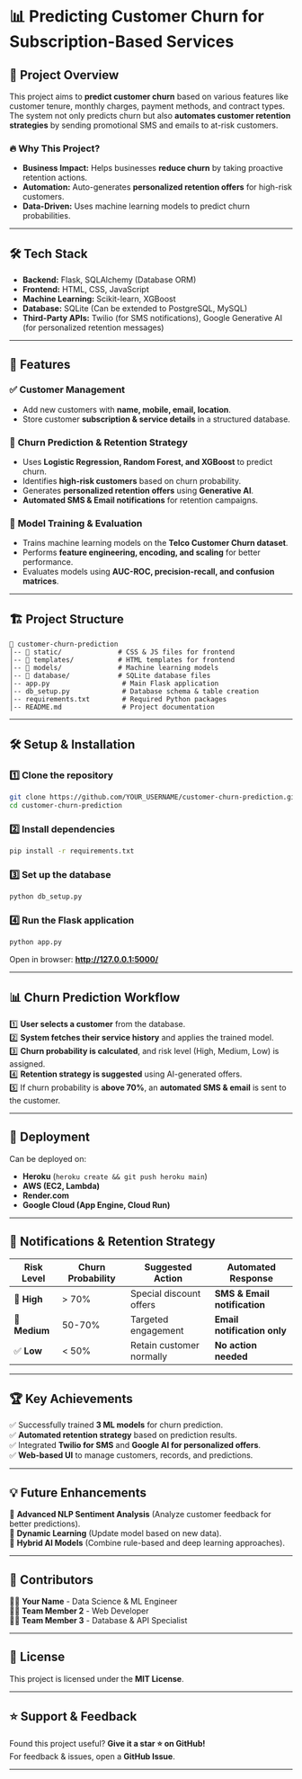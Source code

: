 # 📊 Predicting Customer Churn for Subscription-Based Services 

## 🚀 Project Overview  
This project aims to **predict customer churn** based on various features like customer tenure, monthly charges, payment methods, and contract types. The system not only predicts churn but also **automates customer retention strategies** by sending promotional SMS and emails to at-risk customers.  

### 🔥 **Why This Project?**
- **Business Impact:** Helps businesses **reduce churn** by taking proactive retention actions.  
- **Automation:** Auto-generates **personalized retention offers** for high-risk customers.  
- **Data-Driven:** Uses machine learning models to predict churn probabilities.  

---

## 🛠️ **Tech Stack**
- **Backend:** Flask, SQLAlchemy (Database ORM)  
- **Frontend:** HTML, CSS, JavaScript  
- **Machine Learning:** Scikit-learn, XGBoost  
- **Database:** SQLite (Can be extended to PostgreSQL, MySQL)  
- **Third-Party APIs:** Twilio (for SMS notifications), Google Generative AI (for personalized retention messages)  

---

## 📌 **Features**
### ✅ Customer Management  
- Add new customers with **name, mobile, email, location**.  
- Store customer **subscription & service details** in a structured database.  

### 🔮 **Churn Prediction & Retention Strategy**
- Uses **Logistic Regression, Random Forest, and XGBoost** to predict churn.  
- Identifies **high-risk customers** based on churn probability.  
- Generates **personalized retention offers** using **Generative AI**.  
- **Automated SMS & Email notifications** for retention campaigns.  

### 📡 **Model Training & Evaluation**
- Trains machine learning models on the **Telco Customer Churn dataset**.  
- Performs **feature engineering, encoding, and scaling** for better performance.  
- Evaluates models using **AUC-ROC, precision-recall, and confusion matrices**.  

---

## 🏗️ **Project Structure**
```
📂 customer-churn-prediction
│-- 📁 static/              # CSS & JS files for frontend
│-- 📁 templates/           # HTML templates for frontend
│-- 📁 models/              # Machine learning models
│-- 📁 database/            # SQLite database files
│-- app.py                  # Main Flask application
│-- db_setup.py             # Database schema & table creation
│-- requirements.txt        # Required Python packages
│-- README.md               # Project documentation
```

---

## 🛠️ **Setup & Installation**
### 1️⃣ **Clone the repository**
```bash
git clone https://github.com/YOUR_USERNAME/customer-churn-prediction.git
cd customer-churn-prediction
```

### 2️⃣ **Install dependencies**
```bash
pip install -r requirements.txt
```

### 3️⃣ **Set up the database**
```bash
python db_setup.py
```

### 4️⃣ **Run the Flask application**
```bash
python app.py
```
Open in browser: **http://127.0.0.1:5000/**  

---

## 📊 **Churn Prediction Workflow**
1️⃣ **User selects a customer** from the database.  
2️⃣ **System fetches their service history** and applies the trained model.  
3️⃣ **Churn probability is calculated**, and risk level (High, Medium, Low) is assigned.  
4️⃣ **Retention strategy is suggested** using AI-generated offers.  
5️⃣ If churn probability is **above 70%**, an **automated SMS & email** is sent to the customer.  

---

## 📡 **Deployment**
Can be deployed on:
- **Heroku** (`heroku create && git push heroku main`)
- **AWS (EC2, Lambda)**
- **Render.com**
- **Google Cloud (App Engine, Cloud Run)**

---

## 📧 **Notifications & Retention Strategy**
| Risk Level  | Churn Probability | Suggested Action | Automated Response |
|-------------|------------------|------------------|--------------------|
| 🚨 **High** | > 70% | Special discount offers | **SMS & Email notification** |
| 🤔 **Medium** | 50-70% | Targeted engagement | **Email notification only** |
| ✅ **Low** | < 50% | Retain customer normally | **No action needed** |

---

## 🏆 **Key Achievements**
✅ Successfully trained **3 ML models** for churn prediction.  
✅ **Automated retention strategy** based on prediction results.  
✅ Integrated **Twilio for SMS** and **Google AI for personalized offers**.  
✅ **Web-based UI** to manage customers, records, and predictions.  

---

## 💡 **Future Enhancements**
🔹 **Advanced NLP Sentiment Analysis** (Analyze customer feedback for better predictions).  
🔹 **Dynamic Learning** (Update model based on new data).  
🔹 **Hybrid AI Models** (Combine rule-based and deep learning approaches).  

---

## 🤝 **Contributors**
👨‍💻 **Your Name** - Data Science & ML Engineer  
👩‍💻 **Team Member 2** - Web Developer  
👨‍💻 **Team Member 3** - Database & API Specialist  

---

## 📜 **License**
This project is licensed under the **MIT License**.

---

## ⭐ **Support & Feedback**
Found this project useful? **Give it a star ⭐ on GitHub!**  
For feedback & issues, open a **GitHub Issue**.  

---
